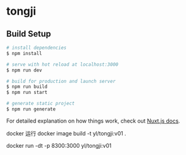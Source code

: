 # tongji

## Build Setup

```bash
# install dependencies
$ npm install

# serve with hot reload at localhost:3000
$ npm run dev

# build for production and launch server
$ npm run build
$ npm run start

# generate static project
$ npm run generate
```

For detailed explanation on how things work, check out [Nuxt.js docs](https://nuxtjs.org).


docker 运行
docker image build -t yl/tongji:v01 .

docker run -dt -p 8300:3000 yl/tongji:v01
